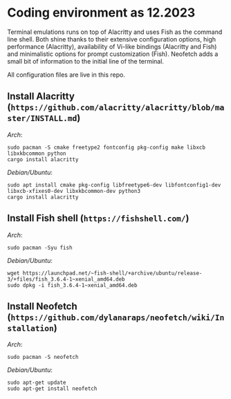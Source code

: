 # Coding environment as 12.2023

Terminal emulations runs on top of Alacritty and uses Fish as the command line shell. Both shine thanks to their extensive configuration options, high performance (Alacritty), availability of Vi-like bindings (Alacritty and Fish) and minimalistic options for prompt customization (Fish). Neofetch adds a small bit of information to the initial line of the terminal.

All configuration files are live in this repo.

## Install Alacritty (`https://github.com/alacritty/alacritty/blob/master/INSTALL.md`)

*Arch*:

```
sudo pacman -S cmake freetype2 fontconfig pkg-config make libxcb libxkbcommon python
cargo install alacritty
```

*Debian/Ubuntu*:

```
sudo apt install cmake pkg-config libfreetype6-dev libfontconfig1-dev libxcb-xfixes0-dev libxkbcommon-dev python3
cargo install alacritty
```

## Install Fish shell (`https://fishshell.com/`)

*Arch*:

`sudo pacman -Syu fish`

*Debian/Ubuntu*:

```
wget https://launchpad.net/~fish-shell/+archive/ubuntu/release-3/+files/fish_3.6.4-1~xenial_amd64.deb
sudo dpkg -i fish_3.6.4-1~xenial_amd64.deb
```

## Install Neofetch (`https://github.com/dylanaraps/neofetch/wiki/Installation`)

*Arch*:

`sudo pacman -S neofetch`

*Debian/Ubuntu*:

```
sudo apt-get update
sudo apt-get install neofetch
```

